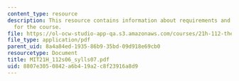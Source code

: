 ```yaml
---
content_type: resource
description: This resource contains information about requirements and reading schedule
  for the course.
file: https://ol-ocw-studio-app-qa.s3.amazonaws.com/courses/21h-112-the-american-revolution-spring-2006/8807e3050842a6b419a2c8f23916a8d9_MIT21H_112s06_sylls07.pdf
file_type: application/pdf
parent_uid: 8a4a84ed-1935-86b9-35bd-09d918e69cb0
resourcetype: Document
title: MIT21H_112s06_sylls07.pdf
uid: 8807e305-0842-a6b4-19a2-c8f23916a8d9
---
```

